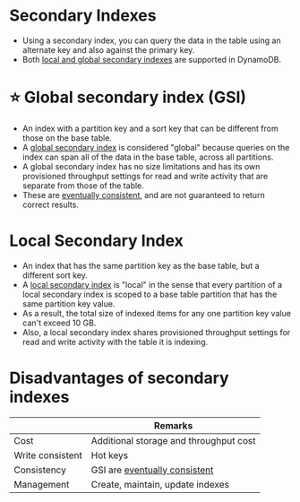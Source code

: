 # Secondary Indexes
- Using a secondary index, you can query the data in the table using an alternate key and also against the primary key.
- Both [local and global secondary indexes](https://docs.aws.amazon.com/amazondynamodb/latest/developerguide/SecondaryIndexes.html) are supported in DynamoDB.

# :star: Global secondary index (GSI)
- An index with a partition key and a sort key that can be different from those on the base table. 
- A [global secondary index](https://docs.aws.amazon.com/amazondynamodb/latest/developerguide/GSI.html) is considered "global" because queries on the index can span all of the data in the base table, across all partitions. 
- A global secondary index has no size limitations and has its own provisioned throughput settings for read and write activity that are separate from those of the table.
- These are [eventually consistent](../../../3_DatabaseServices/4_Consistency&Replication/Readme.md), and are not guaranteed to return correct results.

# Local Secondary Index
- An index that has the same partition key as the base table, but a different sort key.
- A [local secondary index](https://docs.aws.amazon.com/amazondynamodb/latest/developerguide/bp-indexes-general.html) is "local" in the sense that every partition of a local secondary index is scoped to a base table partition that has the same partition key value.
- As a result, the total size of indexed items for any one partition key value can't exceed 10 GB.
- Also, a local secondary index shares provisioned throughput settings for read and write activity with the table it is indexing.

# Disadvantages of secondary indexes

|                  | Remarks                                                                                          |
|------------------|--------------------------------------------------------------------------------------------------|
| Cost             | Additional storage and throughput cost                                                           |
| Write consistent | Hot keys                                                                                         |
| Consistency      | GSI are [eventually consistent](../../../3_DatabaseServices/4_Consistency&Replication/Readme.md) |
| Management       | Create, maintain, update indexes                                                                 |